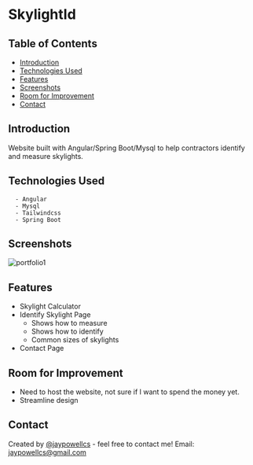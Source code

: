 # SkylightId

## Table of Contents
* [Introduction](#Introduction)
* [Technologies Used](#technologies-used)
* [Features](#features)
* [Screenshots](#screenshots)
* [Room for Improvement](#room-for-improvement)
* [Contact](#contact)

## Introduction
Website built with Angular/Spring Boot/Mysql to help contractors identify and measure skylights.  
 
## Technologies Used 
      - Angular
      - Mysql 
      - Tailwindcss
      - Spring Boot
## Screenshots
![portfolio1](https://user-images.githubusercontent.com/60851811/173251310-4bc578fa-d49e-4c57-bfa9-4b1a1bbef169.png)
## Features
  - Skylight Calculator
  - Identify Skylight Page
    - Shows how to measure
    - Shows how to identify
    - Common sizes of skylights
  - Contact Page 
## Room for Improvement
- Need to host the website, not sure if I want to spend the money yet.
- Streamline design 
## Contact
Created by [@jaypowellcs](https://github.com/jaypowellcs) - feel free to contact me!
Email: jaypowellcs@gmail.com
